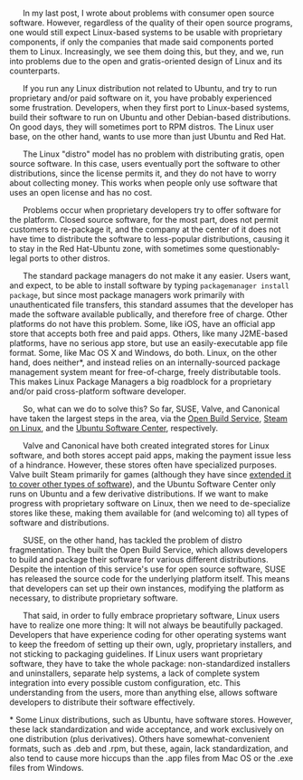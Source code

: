 &nbsp;&nbsp;&nbsp;&nbsp;&nbsp;&nbsp;In my last post, I wrote about problems with consumer open source software. However, regardless of the quality of their open source programs, one would still expect Linux-based systems to be usable with proprietary components, if only the companies that made said components ported them to Linux. Increasingly, we see them doing this, but they, and we, run into problems due to the open and gratis-oriented design of Linux and its counterparts.

&nbsp;&nbsp;&nbsp;&nbsp;&nbsp;&nbsp;If you run any Linux distribution not related to Ubuntu, and try to run proprietary and/or paid software on it, you have probably experienced some frustration. Developers, when they first port to Linux-based systems, build their software to run on Ubuntu and other Debian-based distributions. On good days, they will sometimes port to RPM distros. The Linux user base, on the other hand, wants to use more than just Ubuntu and Red Hat.

&nbsp;&nbsp;&nbsp;&nbsp;&nbsp;&nbsp;The Linux "distro" model has no problem with distributing gratis, open source software. In this case, users eventually port the software to other distributions, since the license permits it, and they do not have to worry about collecting money. This works when people only use software that uses an open license and has no cost.

&nbsp;&nbsp;&nbsp;&nbsp;&nbsp;&nbsp;Problems occur when proprietary developers try to offer software for the platform. Closed source software, for the most part, does not permit customers to re-package it, and the company at the center of it does not have time to distribute the software to less-popular distributions, causing it to stay in the Red Hat-Ubuntu zone, with sometimes some questionably-legal ports to other distros.

&nbsp;&nbsp;&nbsp;&nbsp;&nbsp;&nbsp;The standard package managers do not make it any easier. Users want, and expect, to be able to install software by typing `packagemanager install package`, but since most package managers work primarily with unauthenticated file transfers, this standard assumes that the developer has made the software available publically, and therefore free of charge. Other platforms do not have this problem. Some, like iOS, have an official app store that accepts both free and paid apps. Others, like many J2ME-based platforms, have no serious app store, but use an easily-executable app file format. Some, like Mac OS X and Windows, do both. Linux, on the other hand, does neither*, and instead relies on an internally-sourced package management system meant for free-of-charge, freely distributable tools. This makes Linux Package Managers a big roadblock for a proprietary and/or paid cross-platform software developer.

&nbsp;&nbsp;&nbsp;&nbsp;&nbsp;&nbsp;So, what can we do to solve this? So far, SUSE, Valve, and Canonical have taken the largest steps in the area, via the [Open Build Service](http://openbuildservice.org/), [Steam on Linux](http://store.steampowered.com/about/#tuxRight), and the [Ubuntu Software Center](https://wiki.ubuntu.com/SoftwareCenter), respectively.

&nbsp;&nbsp;&nbsp;&nbsp;&nbsp;&nbsp;Valve and Canonical have both created integrated stores for Linux software, and both stores accept paid apps, making the payment issue less of a hindrance. However, these stores often have specialized purposes. Valve built Steam primarily for games (although they have since [extended it to cover other types of software](http://thenextweb.com/apps/2012/10/02/valve-is-no-longer-just-about-games-software-is-now-available-on-steam/)), and the Ubuntu Software Center only runs on Ubuntu and a few derivative distributions. If we want to make progress with proprietary software on Linux, then we need to de-specialize stores like these, making them available for (and welcoming to) all types of software and distributions.

&nbsp;&nbsp;&nbsp;&nbsp;&nbsp;&nbsp;SUSE, on the other hand, has tackled the problem of distro fragmentation. They built the Open Build Service, which allows developers to build and package their software for various different distributions. Despite the intention of this service's use for open source software, SUSE has released the source code for the underlying platform itself. This means that developers can set up their own instances, modifying the platform as necessary, to distribute proprietary software.

&nbsp;&nbsp;&nbsp;&nbsp;&nbsp;&nbsp;That said, in order to fully embrace proprietary software, Linux users have to realize one more thing: It will not always be beautifully packaged. Developers that have experience coding for other operating systems want to keep the freedom of setting up their own, ugly, proprietary installers, and not sticking to packaging guidelines. If Linux users want proprietary software, they have to take the whole package: non-standardized installers and uninstallers, separate help systems, a lack of complete system integration into every possible custom configuration, etc. This understanding from the users, more than anything else, allows software developers to distribute their software effectively.

\* Some Linux distributions, such as Ubuntu, have software stores. However, these lack standardization and wide acceptance, and work exclusively on one distribution (plus derivatives). Others have somewhat-convenient formats, such as .deb and .rpm, but these, again, lack standardization, and also tend to cause more hiccups than the .app files from Mac OS or the .exe files from Windows.
